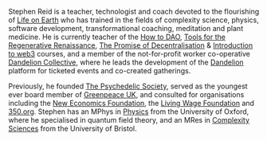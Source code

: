 Stephen Reid is a teacher, technologist and coach devoted to the flourishing of [Life on Earth](https://www.macleans.ca/society/science/infographic-charting-the-worlds-sixth-mass-exinction/) who has trained in the fields of complexity science, physics, software development, transformational coaching, meditation and plant medicine. He is currently teacher of the [How to DAO](https://docs.google.com/document/d/1jxbb3YkrjAT1TUe6W2yCFUAsXUhdVt5JYoJwmMfykoQ/edit), [Tools for the Regenerative Renaissance](https://dandelion.earth/events/5fd23eae6824a9000d43006e), [The Promise of Decentralisation](https://dandelion.earth/events/605f1caeed084e000d44e844) & [Introduction to web3](https://dandelion.earth/events/623c3fccf9cf930011212aa1) courses, and a member of the not-for-profit worker co-operative [Dandelion Collective](https://dandelion.coop), where he leads the development of the [Dandelion](https://dandelion.earth) platform for ticketed events and co-created gatherings.

Previously, he founded [The Psychedelic Society](https://psychedelicsociety.org.uk/), served as the youngest ever board member of [Greenpeace UK](https://www.greenpeace.org.uk/), and consulted for organisations including the [New Economics Foundation](https://neweconomics.org/), the [Living Wage Foundation](https://www.livingwage.org.uk/) and [350.org](https://350.org/). Stephen has an MPhys in [Physics](https://www2.physics.ox.ac.uk/) from the University of Oxford, where he specialised in quantum field theory, and an MRes in [Complexity Sciences](http://www.bristol.ac.uk/bccs/) from the University of Bristol.
